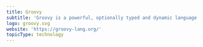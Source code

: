 ```yaml
---
title: Groovy
subtitle: 'Groovy is a powerful, optionally typed and dynamic language for the JVM.'
logo: groovy.svg
website: 'https://groovy-lang.org/'
topicType: technology
---
```


